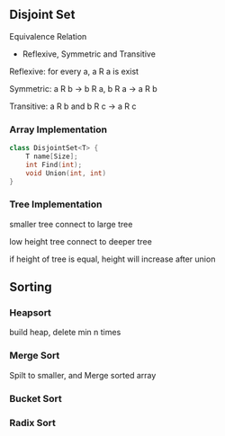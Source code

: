 ## Disjoint Set

Equivalence Relation

- Reflexive, Symmetric and Transitive

Reflexive: for every a, a R a is exist

Symmetric: a R b -> b R a, b R a -> a R b

Transitive: a R b and b R c -> a R c

### Array Implementation

```c++
class DisjointSet<T> {
    T name[Size];
    int Find(int);
    void Union(int, int)
}
```

### Tree Implementation

smaller tree connect to large tree

low height tree connect to deeper tree

if height of tree is equal, height will increase after union

## Sorting

### Heapsort

build heap, delete min n times

### Merge Sort

Spilt to smaller, and Merge sorted array

### Bucket Sort

### Radix Sort